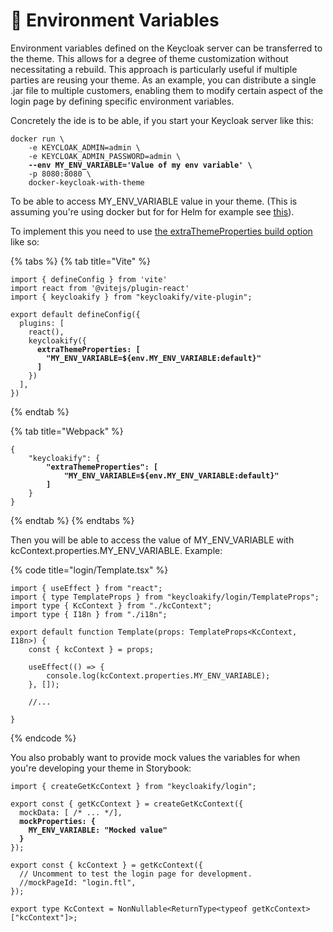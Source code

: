 # 🔧 Environment Variables

Environment variables defined on the Keycloak server can be transferred to the theme. This allows for a degree of theme customization without necessitating a rebuild. This approach is particularly useful if multiple parties are reusing your theme. As an example, you can distribute a single .jar file to multiple customers, enabling them to modify certain aspect of the login page by defining specific environment variables. &#x20;

Concretely the ide is to be able, if you start your Keycloak server like this: &#x20;

<pre class="language-bash"><code class="lang-bash">docker run \
    -e KEYCLOAK_ADMIN=admin \
    -e KEYCLOAK_ADMIN_PASSWORD=admin \
<strong>    --env MY_ENV_VARIABLE='Value of my env variable' \
</strong>    -p 8080:8080 \
    docker-keycloak-with-theme
</code></pre>

To be able to access MY\_ENV\_VARIABLE value in your theme. (This is assuming you're using docker but for for Helm for example see [this](importing-your-theme-in-keycloak.md#using-helm)).

To implement this you need to use [the extraThemeProperties build option](build-options.md#extrathemeproperties) like so:

{% tabs %}
{% tab title="Vite" %}
<pre class="language-typescript" data-title="vite.config.ts"><code class="lang-typescript">import { defineConfig } from 'vite'
import react from '@vitejs/plugin-react'
import { keycloakify } from "keycloakify/vite-plugin";

export default defineConfig({
  plugins: [
    react(), 
    keycloakify({
<strong>      extraThemeProperties: [ 
</strong><strong>        "MY_ENV_VARIABLE=${env.MY_ENV_VARIABLE:default}"
</strong><strong>      ]
</strong>    })
  ],
})
</code></pre>
{% endtab %}

{% tab title="Webpack" %}
<pre class="language-json" data-title="package.json"><code class="lang-json">{
    "keycloakify": {
<strong>        "extraThemeProperties": [ 
</strong><strong>            "MY_ENV_VARIABLE=${env.MY_ENV_VARIABLE:default}"
</strong><strong>        ]
</strong>    }
}
</code></pre>
{% endtab %}
{% endtabs %}

Then you will be able to access the value of MY\_ENV\_VARIABLE with kcContext.properties.MY\_ENV\_VARIABLE. Example: &#x20;

{% code title="login/Template.tsx" %}
```tsx
import { useEffect } from "react";
import { type TemplateProps } from "keycloakify/login/TemplateProps";
import type { KcContext } from "./kcContext";
import type { I18n } from "./i18n";

export default function Template(props: TemplateProps<KcContext, I18n>) {
    const { kcContext } = props;

    useEffect(() => {
        console.log(kcContext.properties.MY_ENV_VARIABLE);
    }, []);

    //...

}
```
{% endcode %}

You also probably want to provide mock values the variables for when you're developing your theme in Storybook: &#x20;

<pre class="language-typescript" data-title="login/kcContext.ts"><code class="lang-typescript">import { createGetKcContext } from "keycloakify/login";

export const { getKcContext } = createGetKcContext({
  mockData: [ /* ... */],
<strong>  mockProperties: {
</strong><strong>    MY_ENV_VARIABLE: "Mocked value"
</strong><strong>  }
</strong>});

export const { kcContext } = getKcContext({
  // Uncomment to test the login page for development.
  //mockPageId: "login.ftl",
});

export type KcContext = NonNullable&#x3C;ReturnType&#x3C;typeof getKcContext>["kcContext"]>;
</code></pre>
